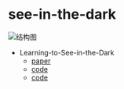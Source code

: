 # see-in-the-dark
![结构图](https://github.com/cchen156/Learning-to-See-in-the-Dark/raw/master/images/fig1.png)
* Learning-to-See-in-the-Dark
  + [paper](http://cchen156.web.engr.illinois.edu/paper/18CVPR_SID.pdf)
  + [code](https://github.com/cchen156/Learning-to-See-in-the-Dark)
  + [code](http://cchen156.web.engr.illinois.edu/SID.html)
  
